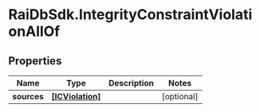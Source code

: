 # RaiDbSdk.IntegrityConstraintViolationAllOf

## Properties

Name | Type | Description | Notes
------------ | ------------- | ------------- | -------------
**sources** | [**[ICViolation]**](ICViolation.md) |  | [optional] 


